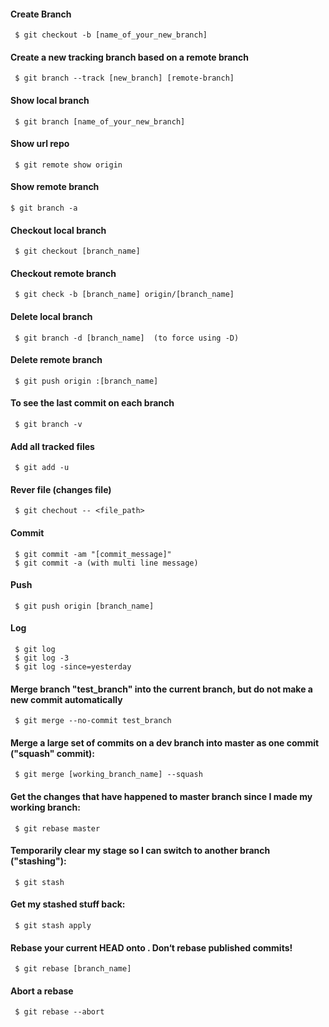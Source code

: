 #### Create Branch

     $ git checkout -b [name_of_your_new_branch]

#### Create a new tracking branch based on a remote branch
     $ git branch --track [new_branch] [remote-branch]

#### Show local branch
     $ git branch [name_of_your_new_branch]

#### Show url repo
     $ git remote show origin 


#### Show remote branch
	$ git branch -a

#### Checkout local branch
     $ git checkout [branch_name]

#### Checkout remote branch
     $ git check -b [branch_name] origin/[branch_name]

#### Delete local branch
     $ git branch -d [branch_name]  (to force using -D)

#### Delete remote branch
     $ git push origin :[branch_name]

#### To see the last commit on each branch
     $ git branch -v

#### Add all tracked files
     $ git add -u

#### Rever file (changes file)    
     $ git chechout -- <file_path>

#### Commit
     $ git commit -am "[commit_message]"
     $ git commit -a (with multi line message)

#### Push
     $ git push origin [branch_name]

#### Log
     $ git log
     $ git log -3
     $ git log -since=yesterday


#### Merge branch "test_branch" into the current branch, but do not make a new commit automatically
     $ git merge --no-commit test_branch

#### Merge a large set of commits on a dev branch into master as one commit ("squash" commit):
     $ git merge [working_branch_name] --squash

#### Get the changes that have happened to master branch since I made my working branch:
     $ git rebase master    

#### Temporarily clear my stage so I can switch to another branch ("stashing"):
     $ git stash

#### Get my stashed stuff back:
     $ git stash apply    

#### Rebase your current HEAD onto <branch>. Don‘t rebase published commits!
     $ git rebase [branch_name]

#### Abort a rebase
     $ git rebase --abort    
